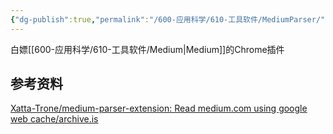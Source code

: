 ```yaml
---
{"dg-publish":true,"permalink":"/600-应用科学/610-工具软件/MediumParser/","tags":["Plugin/Chrome","Web/白嫖"],"noteIcon":""}
---
```



白嫖[[600-应用科学/610-工具软件/Medium\|Medium]]的Chrome插件

## 参考资料
[Xatta-Trone/medium-parser-extension: Read medium.com using google web cache/archive.is](https://github.com/Xatta-Trone/medium-parser-extension)